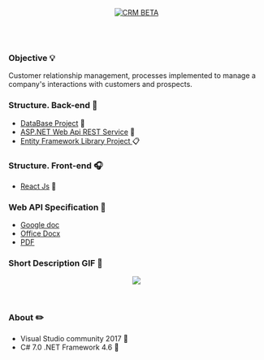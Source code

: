 <p align="center"><a href="http://crmbeta.azurewebsites.net" rel="CRM Site"><img src="https://i2.wp.com/www.snyxius.com/wp-content/uploads/2017/01/crm_shutterstock.jpg__0x500_q95_autocrop_crop-smart_subsampling-2_upscale.jpg" alt="CRM BETA"></a></p><br><br>

### Objective :bulb:

Customer relationship management, processes implemented to manage a company's interactions with customers and prospects.


### Structure. Back-end :telescope:

* [DataBase Project](https://github.com/VanHakobyan/CRM_Projects_A/tree/master/CRM.Project_A/Src/CRM.DataBaseProject) :floppy_disk:
* [ASP.NET Web Api REST Service](https://github.com/VanHakobyan/CRM_Projects_A/tree/master/CRM.Project_A/Src/CRM.WebApp) :email:
* [Entity Framework Library Project ](https://github.com/VanHakobyan/CRM_Projects_A/tree/master/CRM.Project_A/Src/EntityLibrary) :clipboard:

### Structure. Front-end :headphones:

* [React Js](https://github.com/VanHakobyan/CRM_Projects_A/tree/master/CRM.Project_A/Src/CRM.WebApp/build) :crown:

### Web API Specification :pencil:

* [Google doc](https://docs.google.com/document/d/1dXnqt6vdYm-wwNIpK9w-ijUQsUKBUd0JKJhzqtrAD2Y/edit?usp=sharing)
* [Office Docx](https://github.com/VanHakobyan/CRM_Projects_A/blob/master/CRMWebAPISpecification.docx)
* [PDF](https://github.com/VanHakobyan/CRM_Projects_A/blob/master/CRMWebAPISpecificationPDF.pdf)

### Short Description GIF :movie_camera: <br>

<p align="center"><a href="http://crmbeta.azurewebsites.net" rel="CRM Site"><img src="https://github.com/VanHakobyan/CustomerRelationshipManagement_CRM/blob/master/CRM.gif?raw=true"></a></p><br>

### About :pencil2:

* Visual Studio community 2017 :closed_book:
* C# 7.0 .NET Framework 4.6 :notebook_with_decorative_cover:
